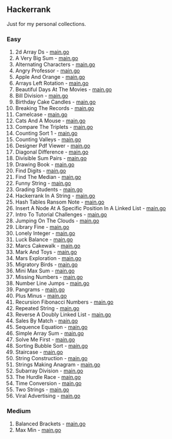 ## Hackerrank

Just for my personal collections.

<!-- start dictionary -->

### Easy 
1. 2d Array Ds - [main.go](easy/2d-array-ds/main.go)
2. A Very Big Sum - [main.go](easy/a-very-big-sum/main.go)
3. Alternating Characters - [main.go](easy/alternating-characters/main.go)
4. Angry Professor - [main.go](easy/angry-professor/main.go)
5. Apple And Orange - [main.go](easy/apple-and-orange/main.go)
6. Arrays Left Rotation - [main.go](easy/arrays-left-rotation/main.go)
7. Beautiful Days At The Movies - [main.go](easy/beautiful-days-at-the-movies/main.go)
8. Bill Division - [main.go](easy/bill-division/main.go)
9. Birthday Cake Candles - [main.go](easy/birthday-cake-candles/main.go)
10. Breaking The Records - [main.go](easy/breaking-the-records/main.go)
11. Camelcase - [main.go](easy/camelcase/main.go)
12. Cats And A Mouse - [main.go](easy/cats-and-a-mouse/main.go)
13. Compare The Triplets - [main.go](easy/compare-the-triplets/main.go)
14. Counting Sort 1 - [main.go](easy/counting-sort-1/main.go)
15. Counting Valleys - [main.go](easy/counting-valleys/main.go)
16. Designer Pdf Viewer - [main.go](easy/designer-pdf-viewer/main.go)
17. Diagonal Difference - [main.go](easy/diagonal-difference/main.go)
18. Divisible Sum Pairs - [main.go](easy/divisible-sum-pairs/main.go)
19. Drawing Book - [main.go](easy/drawing-book/main.go)
20. Find Digits - [main.go](easy/find-digits/main.go)
21. Find The Median - [main.go](easy/find-the-median/main.go)
22. Funny String - [main.go](easy/funny-string/main.go)
23. Grading Students - [main.go](easy/grading-students/main.go)
24. Hackerrank In A String - [main.go](easy/hackerrank-in-a-string/main.go)
25. Hash Tables Ransom Note - [main.go](easy/hash-tables-ransom-note/main.go)
26. Insert A Node At A Specific Position In A Linked List - [main.go](easy/insert-a-node-at-a-specific-position-in-a-linked-list/main.go)
27. Intro To Tutorial Challenges - [main.go](easy/intro-to-tutorial-challenges/main.go)
28. Jumping On The Clouds - [main.go](easy/jumping-on-the-clouds/main.go)
29. Library Fine - [main.go](easy/library-fine/main.go)
30. Lonely Integer - [main.go](easy/lonely-integer/main.go)
31. Luck Balance - [main.go](easy/luck-balance/main.go)
32. Marcs Cakewalk - [main.go](easy/marcs-cakewalk/main.go)
33. Mark And Toys - [main.go](easy/mark-and-toys/main.go)
34. Mars Exploration - [main.go](easy/mars-exploration/main.go)
35. Migratory Birds - [main.go](easy/migratory-birds/main.go)
36. Mini Max Sum - [main.go](easy/mini-max-sum/main.go)
37. Missing Numbers - [main.go](easy/missing-numbers/main.go)
38. Number Line Jumps - [main.go](easy/number-line-jumps/main.go)
39. Pangrams - [main.go](easy/pangrams/main.go)
40. Plus Minus - [main.go](easy/plus-minus/main.go)
41. Recursion Fibonacci Numbers - [main.go](easy/recursion-fibonacci-numbers/main.go)
42. Repeated String - [main.go](easy/repeated-string/main.go)
43. Reverse A Doubly Linked List - [main.go](easy/reverse-a-doubly-linked-list/main.go)
44. Sales By Match - [main.go](easy/sales-by-match/main.go)
45. Sequence Equation - [main.go](easy/sequence-equation/main.go)
46. Simple Array Sum - [main.go](easy/simple-array-sum/main.go)
47. Solve Me First - [main.go](easy/solve-me-first/main.go)
48. Sorting Bubble Sort - [main.go](easy/sorting-bubble-sort/main.go)
49. Staircase - [main.go](easy/staircase/main.go)
50. String Construction - [main.go](easy/string-construction/main.go)
51. Strings Making Anagram - [main.go](easy/strings-making-anagram/main.go)
52. Subarray Division - [main.go](easy/subarray-division/main.go)
53. The Hurdle Race - [main.go](easy/the-hurdle-race/main.go)
54. Time Conversion - [main.go](easy/time-conversion/main.go)
55. Two Strings - [main.go](easy/two-strings/main.go)
56. Viral Advertising - [main.go](easy/viral-advertising/main.go)


### Medium 
1. Balanced Brackets - [main.go](medium/balanced-brackets/main.go)
2. Max Min - [main.go](medium/max-min/main.go)

<!-- end dictionary -->
